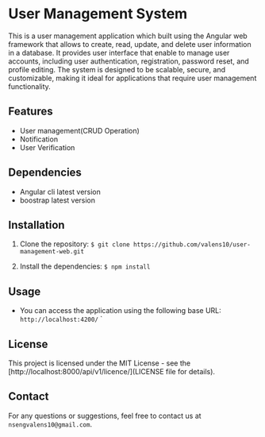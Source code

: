 # User Management System

This is a user management application which built using the Angular web framework that allows to create, read, update, and delete user information in a database. It provides user interface that enable to manage user accounts, including user authentication, registration, password reset, and profile editing. The system is designed to be scalable, secure, and customizable, making it ideal for applications that require user management functionality.

## Features

- User management(CRUD Operation)
- Notification
- User Verification

## Dependencies

- Angular cli latest version
- boostrap latest version

## Installation

1. Clone the repository:
`$ git clone https://github.com/valens10/user-management-web.git`

2. Install the dependencies:
`$ npm install`


## Usage

- You can access the application using the following base URL:
`http://localhost:4200/`
`
## License

This project is licensed under the MIT License - see the [http://localhost:8000/api/v1/licence/](LICENSE file for details).

## Contact

For any questions or suggestions, feel free to contact us at `nsengvalens10@gmail.com`.
